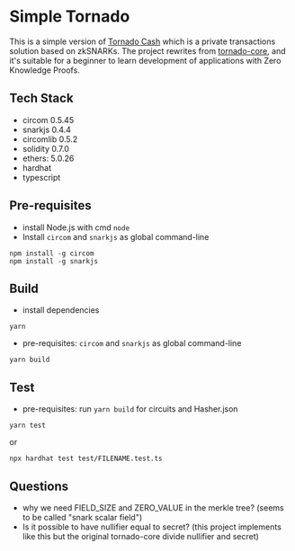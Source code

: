 # Simple Tornado
This is a simple version of [Tornado Cash](https://tornado.cash/) which is a private transactions solution based on zkSNARKs. The project rewrites from [tornado-core](https://github.com/tornadocash/tornado-core), and it's suitable for a beginner to learn development of applications with Zero Knowledge Proofs.

## Tech Stack
- circom 0.5.45
- snarkjs 0.4.4
- circomlib 0.5.2
- solidity 0.7.0
- ethers: 5.0.26
- hardhat
- typescript

## Pre-requisites
- install Node.js with cmd `node`
- Install `circom` and `snarkjs` as global command-line
```
npm install -g circom
npm install -g snarkjs
```

## Build
- install dependencies
```
yarn
```
- pre-requisites: `circom` and `snarkjs` as global command-line

```
yarn build
```

## Test
- pre-requisites: run `yarn build` for circuits and Hasher.json
```
yarn test
```
or
```
npx hardhat test test/FILENAME.test.ts
```

## Questions
- why we need FIELD_SIZE and ZERO_VALUE in the merkle tree? (seems to be called "snark scalar field")
- Is it possible to have nullifier equal to secret? (this project implements like this but the original tornado-core divide nullifier and secret)